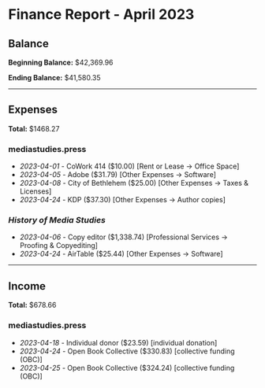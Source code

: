 # Finance Report - April 2023

## Balance

**Beginning Balance:** $42,369.96

**Ending Balance:** $41,580.35

***

## Expenses

**Total:** $1468.27

### mediastudies.press

* *2023-04-01* - CoWork 414 ($10.00) [Rent or Lease -> Office Space]
* *2023-04-05* - Adobe ($31.79) [Other Expenses -> Software]
* *2023-04-08* - City of Bethlehem ($25.00) [Other Expenses -> Taxes & Licenses]
* *2023-04-24* - KDP ($37.30) [Other Expenses -> Author copies]

### *History of Media Studies*

* *2023-04-06* - Copy editor ($1,338.74) [Professional Services -> Proofing & Copyediting]
* *2023-04-24* - AirTable ($25.44) [Other Expenses -> Software]

****

## Income

**Total:** $678.66

### mediastudies.press

* *2023-04-18* - Individual donor ($23.59) [individual donation]
* *2023-04-24* - Open Book Collective ($330.83) [collective funding (OBC)]
* *2023-04-25* - Open Book Collective ($324.24) [collective funding (OBC)]



